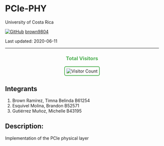 # PCIe-PHY

University of Costa Rica

[![GitHub](https://img.shields.io/badge/--181717?logo=github&logoColor=ffffff)](https://github.com/)
[brown9804](https://github.com/brown9804)

Last updated: 2020-06-11

------------------------------------------

<div align="center">
  <h3 style="color: #4CAF50;">Total Visitors</h3>
  <img src="https://profile-counter.glitch.me/brown9804/count.svg" alt="Visitor Count" style="border: 2px solid #4CAF50; border-radius: 5px; padding: 5px;"/>
</div>

## Integrants
1. Brown Ramírez, Timna Belinda  B61254
2. Esquivel Molina, Brandon B52571
3. Gutiérrez Muñoz, Michelle B43195

## Description:
Implementation of the PCIe physical layer
